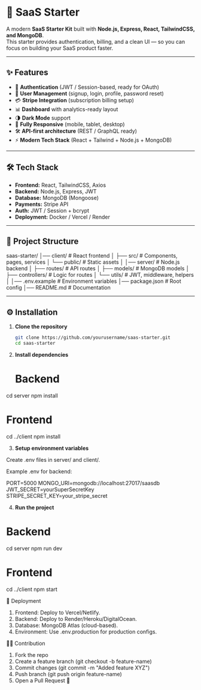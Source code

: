 # 🚀 SaaS Starter

A modern **SaaS Starter Kit** built with **Node.js, Express, React, TailwindCSS, and MongoDB**.  
This starter provides authentication, billing, and a clean UI — so you can focus on building your SaaS product faster.  

---

## ✨ Features
- 🔐 **Authentication** (JWT / Session-based, ready for OAuth)
- 👤 **User Management** (signup, login, profile, password reset)
- 💳 **Stripe Integration** (subscription billing setup)
- 📊 **Dashboard** with analytics-ready layout
- 🌗 **Dark Mode** support
- 📱 **Fully Responsive** (mobile, tablet, desktop)
- 🛠️ **API-first architecture** (REST / GraphQL ready)
- ⚡ **Modern Tech Stack** (React + Tailwind + Node.js + MongoDB)

---

## 🛠️ Tech Stack
- **Frontend:** React, TailwindCSS, Axios  
- **Backend:** Node.js, Express, JWT  
- **Database:** MongoDB (Mongoose)  
- **Payments:** Stripe API  
- **Auth:** JWT / Session + bcrypt  
- **Deployment:** Docker / Vercel / Render  

---

## 📂 Project Structure
saas-starter/
│── client/ # React frontend
│ ├── src/ # Components, pages, services
│ └── public/ # Static assets
│
│── server/ # Node.js backend
│ ├── routes/ # API routes
│ ├── models/ # MongoDB models
│ ├── controllers/ # Logic for routes
│ └── utils/ # JWT, middleware, helpers
│
│── .env.example # Environment variables
│── package.json # Root config
│── README.md # Documentation


---

## ⚙️ Installation

1. **Clone the repository**
   ```bash
   git clone https://github.com/yourusername/saas-starter.git
   cd saas-starter
2. **Install dependencies**
    # Backend
cd server
npm install

# Frontend
cd ../client
npm install

3. **Setup environment variables**

Create .env files in server/ and client/.

Example .env for backend:

PORT=5000
MONGO_URI=mongodb://localhost:27017/saasdb
JWT_SECRET=yourSuperSecretKey
STRIPE_SECRET_KEY=your_stripe_secret

4. **Run the project**

# Backend
cd server
npm run dev

# Frontend
cd ../client
npm start


🚀 Deployment

1. Frontend: Deploy to Vercel/Netlify.
2. Backend: Deploy to Render/Heroku/DigitalOcean.
3. Database: MongoDB Atlas (cloud-based).
4. Environment: Use .env.production for production configs.

🧑‍💻 Contribution

1. Fork the repo
2. Create a feature branch (git checkout -b feature-name)
3. Commit changes (git commit -m "Added feature XYZ")
4. Push branch (git push origin feature-name)
5. Open a Pull Request 🎉
